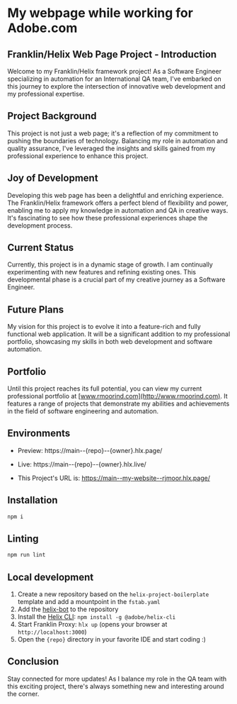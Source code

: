 # My webpage while working for Adobe.com
## Franklin/Helix Web Page Project - Introduction

Welcome to my Franklin/Helix framework project! As a Software Engineer specializing in automation for an International QA team, I've embarked on this journey to explore the intersection of innovative web development and my professional expertise.

## Project Background

This project is not just a web page; it's a reflection of my commitment to pushing the boundaries of technology. Balancing my role in automation and quality assurance, I've leveraged the insights and skills gained from my professional experience to enhance this project.

## Joy of Development

Developing this web page has been a delightful and enriching experience. The Franklin/Helix framework offers a perfect blend of flexibility and power, enabling me to apply my knowledge in automation and QA in creative ways. It's fascinating to see how these professional experiences shape the development process.

## Current Status

Currently, this project is in a dynamic stage of growth. I am continually experimenting with new features and refining existing ones. This developmental phase is a crucial part of my creative journey as a Software Engineer.

## Future Plans

My vision for this project is to evolve it into a feature-rich and fully functional web application. It will be a significant addition to my professional portfolio, showcasing my skills in both web development and software automation.

## Portfolio

Until this project reaches its full potential, you can view my current professional portfolio at [www.rmoorind.com](http://www.rmoorind.com). It features a range of projects that demonstrate my abilities and achievements in the field of software engineering and automation.

## Environments
- Preview: https://main--{repo}--{owner}.hlx.page/
- Live: https://main--{repo}--{owner}.hlx.live/

- This Project's URL is: https://main--my-website--rjmoor.hlx.page/

## Installation

```sh
npm i
```

## Linting

```sh
npm run lint
```

## Local development

1. Create a new repository based on the `helix-project-boilerplate` template and add a mountpoint in the `fstab.yaml`
2. Add the [helix-bot](https://github.com/apps/helix-bot) to the repository
3. Install the [Helix CLI](https://github.com/adobe/helix-cli): `npm install -g @adobe/helix-cli`
4. Start Franklin Proxy: `hlx up` (opens your browser at `http://localhost:3000`)
5. Open the `{repo}` directory in your favorite IDE and start coding :)

## Conclusion

Stay connected for more updates! As I balance my role in the QA team with this exciting project, there's always something new and interesting around the corner.

